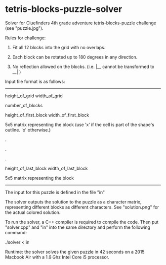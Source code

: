 # tetris-blocks-puzzle-solver

Solver for Cluefinders 4th grade adventure tetris-blocks-puzzle challenge (see "puzzle.jpg").

Rules for challenge:

1. Fit all 12 blocks into the grid with no overlaps.

2. Each block can be rotated up to 180 degrees in any direction.

3. No reflection allowed on the blocks. (i.e. |__ cannot be transformed to __| )


Input file format is as follows:

___________________________________________________________________________________________________________
height_of_grid width_of_grid

number_of_blocks

height_of_first_block width_of_first_block

5x5 matrix representing the block (use 'x' if the cell is part of the shape's outline. 'o' otherwise.)

.

.

.

height_of_last_block width_of_last_block

5x5 matrix representing the block

___________________________________________________________________________________________________________

The input for this puzzle is defined in the file "in"

The solver outputs the solution to the puzzle as a character matrix, representing different blocks as different characters. See "solution.png" for the actual colored solution.

To run the solver, a C++ compiler is required to compile the code.
Then put "solver.cpp" and "in" into the same directory and perform the following command:

./solver < in

Runtime: the solver solves the given puzzle in 42 seconds on a 2015 Macbook Air with a 1.6 Ghz Intel Core i5 processor.
